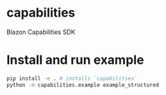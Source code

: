 # capabilities

Blazon Capabilities SDK

# Install and run example

```bash
pip install -e . # installs `capabilities`
python -m capabilities.example example_structured
```
